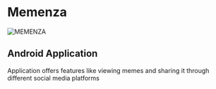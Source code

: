 # Memenza
![MEMENZA](https://user-images.githubusercontent.com/70858072/120238628-2ce5fa00-c27a-11eb-876c-72aa5fabdb95.png)
## Android Application 
Application offers features like viewing memes and sharing it through different social media platforms
